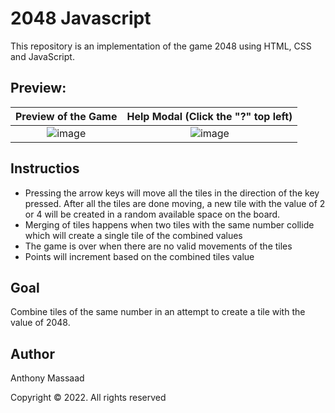 # 2048 Javascript

This repository is an implementation of the game 2048 using HTML, CSS and JavaScript. 

## Preview:
Preview of the Game                |  Help Modal (Click the "?" top left) 
:-------------------------:|:-------------------------:
![image](https://user-images.githubusercontent.com/62800170/167913541-4429eb3d-5e45-4571-8e69-349b5e69c64a.png)  |  ![image](https://user-images.githubusercontent.com/62800170/167913589-4cdd6d34-1119-4cba-97b2-0c099a3bdd4d.png)

## Instructios
- Pressing the arrow keys will move all the tiles in the direction of the key pressed. After all the tiles are done moving, a new tile with the value of 2 or 4 will be created in a random available space on the board.
- Merging of tiles happens when two tiles with the same number collide which will create a single tile of the combined values
- The game is over when there are no valid movements of the tiles
- Points will increment based on the combined tiles value

## Goal 
Combine tiles of the same number in an attempt to create a tile with the value of 2048. 

## Author
Anthony Massaad

Copyright © 2022. All rights reserved
